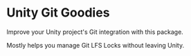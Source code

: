 # Unity Git Goodies

Improve your Unity project's Git integration with this package.

Mostly helps you manage Git LFS Locks without leaving Unity.
